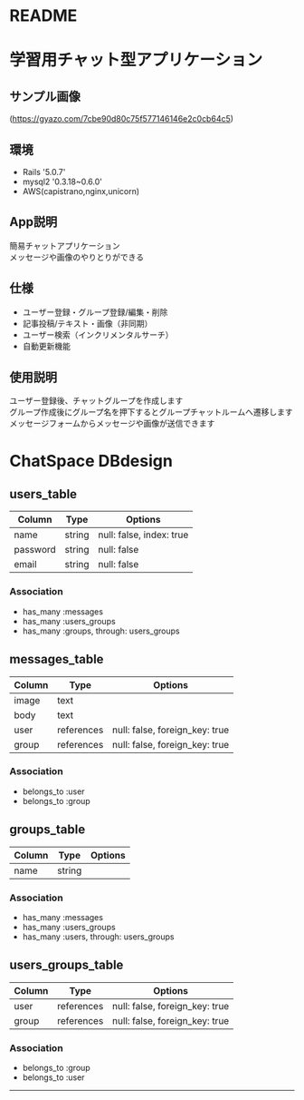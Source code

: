 # README

# 学習用チャット型アプリケーション

## サンプル画像
(https://gyazo.com/7cbe90d80c75f577146146e2c0cb64c5)

## 環境
- Rails '5.0.7'
- mysql2 '0.3.18~0.6.0' 
- AWS(capistrano,nginx,unicorn)

## App説明
簡易チャットアプリケーション  
メッセージや画像のやりとりができる

## 仕様
- ユーザー登録・グループ登録/編集・削除
- 記事投稿/テキスト・画像（非同期）
- ユーザー検索（インクリメンタルサーチ）
- 自動更新機能

## 使用説明
ユーザー登録後、チャットグループを作成します   
グループ作成後にグループ名を押下するとグループチャットルームへ遷移します  
メッセージフォームからメッセージや画像が送信できます

# ChatSpace DBdesign
## users_table
|Column|Type|Options|
|------|-----|------|
|name|string|null: false, index: true|
|password|string|null: false|
|email|string|null: false|
### Association
- has_many :messages
- has_many :users_groups
- has_many :groups, through: users_groups

## messages_table
|Column|Type|Options|
|------|-----|------|
|image|text||
|body|text||
|user|references|null: false, foreign_key: true|
|group|references|null: false, foreign_key: true|
### Association
- belongs_to :user
- belongs_to :group

## groups_table
|Column|Type|Options|
|------|-----|------|
|name|string||
### Association
- has_many :messages
- has_many :users_groups
- has_many :users, through: users_groups

## users_groups_table
|Column|Type|Options|
|------|-----|------|
|user|references|null: false, foreign_key: true|
|group|references|null: false, foreign_key: true|
### Association
- belongs_to :group
- belongs_to :user

------------------------


